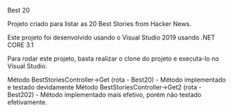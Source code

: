 ﻿Best 20

Projeto criado para listar as 20 Best Stories from Hacker News.

Este projeto foi desenvolvido usando o Visual Studio 2019 usando .NET CORE 3.1

Para rodar este projeto, basta realizar o clone do projeto e executa-lo no Visual Studio.

Método BestStoriesController->Get (rota - Best20) - Método implementado e testado devidamente
Método BestStoriesController->Get2 (rota - Best202) - Método implementado mais efetivo, porém não testado efetivamente.

